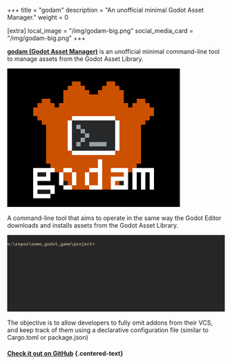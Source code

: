 +++
title = "godam"
description = "An unofficial minimal Godot Asset Manager."
weight = 0

[extra]
local_image = "/img/godam-big.png"
social_media_card = "/img/godam-big.png"
+++

[**godam (Godot Asset Manager)**](https://github.com/nilsiker/godam) is an unofficial minimal command-line tool to manage assets from the Godot Asset Library.

![an icon of a orange pixel-art robot head, with a command line icon obscuring its face, titled "godam" just below it](/img/godam-big.png)

A command-line tool that aims to operate in the same way the Godot Editor downloads and installs assets from the Godot Asset Library.

![installing limboai using godam](/img/godam-basic-example.gif)

The objective is to allow developers to fully omit addons from their VCS, and keep track of them using a declarative configuration file (similar to Cargo.toml or package.json)

#### [Check it out on GitHub](https://github.com/nilsiker/godam) {.centered-text}



